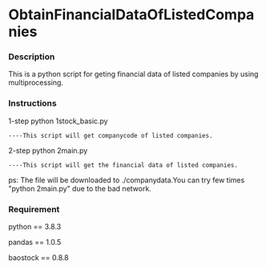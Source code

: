 # ObtainFinancialDataOfListedCompanies

### Description
This is a python script for geting financial data of listed companies by using multiprocessing.

### Instructions
1-step python 1stock_basic.py 

	----This script will get companycode of listed companies.

2-step python 2main.py        

	----This script will get the financial data of listed companies.

ps: The file will be downloaded to ./companydata.You can try few times "python 2main.py" due to the bad network.

### Requirement
python == 3.8.3

pandas == 1.0.5 

baostock == 0.8.8


